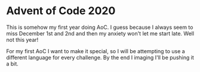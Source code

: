 # Advent of Code 2020

This is somehow my first year doing AoC. I guess because I always seem to miss December 1st and 2nd and then my anxiety
won't let me start late. Well not this year!

For my first AoC I want to make it special, so I will be attempting to use a different language for every challenge. By
the end I imaging I'll be pushing it a bit.
